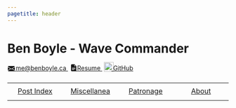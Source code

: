 ```yaml
---
pagetitle: header
---
```


<h1 id="ben-boyle" style="margin-bottom: 4px; padding-bottom: 0px;"><a style="text-decoration: none;" href="index.html">Ben Boyle - Wave Commander</a></h1>

<p style="margin-left: 1px; margin-bottom: 24px;">
    <a href="mailto:me@benboyle.ca" style="margin-right: 1px;">
        <svg xmlns="http://www.w3.org/2000/svg" width="16" height="16" style="vertical-align: sub; margin-right: -2px;" fill="currentColor" class="bi bi-envelope-fill" viewBox="0 0 16 16"><path d="M.05 3.555A2 2 0 0 1 2 2h12a2 2 0 0 1 1.95 1.555L8 8.414.05 3.555ZM0 4.697v7.104l5.803-3.558L0 4.697ZM6.761 8.83l-6.57 4.027A2 2 0 0 0 2 14h12a2 2 0 0 0 1.808-1.144l-6.57-4.027L8 9.586l-1.239-.757Zm3.436-.586L16 11.801V4.697l-5.803 3.546Z"/></svg>
        me@benboyle.ca
    </a>
    <a href="https://benboyle.ca/resume" style="margin: 0px 4px;">
        <svg xmlns="http://www.w3.org/2000/svg" width="16" height="16" style="vertical-align: text-top; margin-right: -4px;" fill="currentColor" class="bi bi-file-earmark-text-fill" viewBox="0 0 16 16"><path d="M9.293 0H4a2 2 0 0 0-2 2v12a2 2 0 0 0 2 2h8a2 2 0 0 0 2-2V4.707A1 1 0 0 0 13.707 4L10 .293A1 1 0 0 0 9.293 0zM9.5 3.5v-2l3 3h-2a1 1 0 0 1-1-1zM4.5 9a.5.5 0 0 1 0-1h7a.5.5 0 0 1 0 1h-7zM4 10.5a.5.5 0 0 1 .5-.5h7a.5.5 0 0 1 0 1h-7a.5.5 0 0 1-.5-.5zm.5 2.5a.5.5 0 0 1 0-1h4a.5.5 0 0 1 0 1h-4z"/></svg>
        Resume
    </a>
    <a href="https://github.com/wavecommander">
        <img src="https://github.githubassets.com/images/modules/logos_page/GitHub-Mark.png" width="22" style="vertical-align: text-bottom; margin-right: -5px;">
        GitHub
    </a>
</p>

<table style="display: table; table-layout:fixed;">
    <tbody>
        <tr class="odd" style="height: 40px">
            <td style="text-align: center;">
                <a href="post-index.html">Post Index</a>
            </td>
            <td style="text-align: center;">
                <a href="misc.html">Miscellanea</a>
            </td>
            <td style="text-align: center;">
                <a href="patronage.html">Patronage</a>
            </td>
            <td style="text-align: center;">
                <a href="about.html">About</a>
            </td>
        </tr>
    </tbody>
</table>
